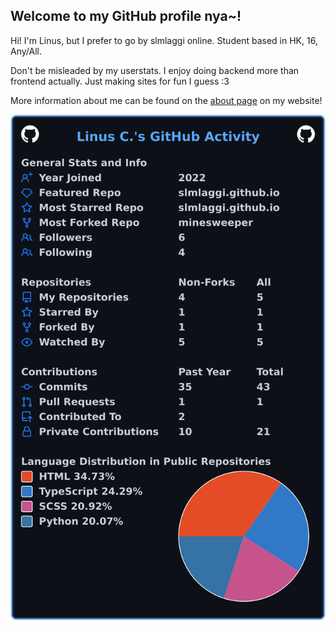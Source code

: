 ## Welcome to my GitHub profile nya~!
Hi! I'm Linus, but I prefer to go by slmlaggi online. Student based in HK, 16, Any/All.

Don't be misleaded by my userstats. I enjoy doing backend more than frontend actually. Just making sites for fun I guess :3

More information about me can be found on the [about page](https://slmlaggi.github.io/about) on my website!

![My user statistics](images/userstats.svg)
